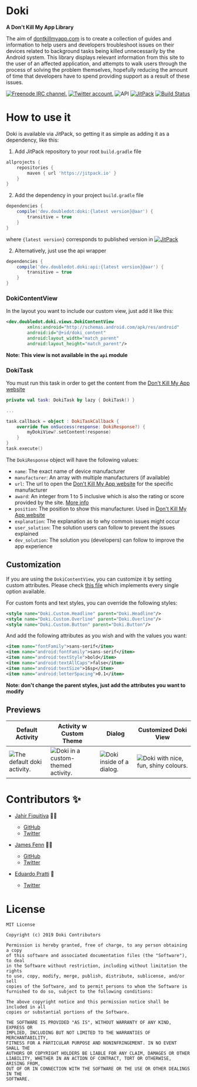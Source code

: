 # Doki 

**A Don't Kill My App Library**

The aim of [dontkillmyapp.com](https://dontkillmyapp.com/problem) is to create a collection of guides and information to help users and developers troubleshoot issues on their devices related to background tasks being killed unnecessarily by the Android system. This library displays relevant information from this site to the user of an affected application, and attempts to walk users through the process of solving the problem themselves, hopefully reducing the amount of time that developers have to spend providing support as a result of these issues.

[![Freenode IRC channel.](https://img.shields.io/badge/irc.freenode.net-%23%23doubledotlabs-brightgreen.svg)](https://webchat.freenode.net/?channels=%23%23doubledotlabs&uio=MTY9dHJ1ZSY5PXRydWUmMTE9MjE1e1)
[![Twitter account.](https://img.shields.io/badge/twitter-%40doubledotlabs-blue.svg?color=43b4f9&logo=twitter)](https://twitter.com/doubledotlabs)
![API](https://img.shields.io/badge/API-16%2B-34bf49.svg)
[![JitPack](https://jitpack.io/v/dev.doubledot/doki.svg)](https://jitpack.io/#dev.doubledot/doki)
[![Build Status](https://travis-ci.org/DoubleDotLabs/doki.svg?branch=master)](https://travis-ci.org/DoubleDotLabs/doki)

# How to use it
Doki is available via JitPack, so getting it as simple as adding it as a dependency, like this:

1. Add JitPack repository to your root `build.gradle` file
```gradle
allprojects {
    repositories {
        maven { url 'https://jitpack.io' }
    }
}
```
2. Add the dependency in your project `build.gradle` file
```gradle
dependencies {
    compile('dev.doubledot:doki:{latest version}@aar') {
        transitive = true
    }
}
```
where `{latest version}` corresponds to published version in  [![JitPack](https://jitpack.io/v/DoubleDotLabs/doki.svg)](https://jitpack.io/#DoubleDotLabs/doki)

2. Alternatively, just use the api wrapper
```gradle
dependencies {
    compile('dev.doubledot.doki:api:{latest version}@aar') {
        transitive = true
    }
}
```

### DokiContentView

In the layout you want to include our custom view, just add it like this:
```xml
<dev.doubledot.doki.views.DokiContentView
        xmlns:android="http://schemas.android.com/apk/res/android"
        android:id="@+id/doki_content"
        android:layout_width="match_parent"
        android:layout_height="match_parent"/>
```

**Note: This view is not available in the `api` module**

### DokiTask

You must run this task in order to get the content from the [Don't Kill My App website](https://dontkillmyapp.com/)
```kotlin
private val task: DokiTask by lazy { DokiTask() }

...

task.callback = object : DokiTaskCallback {
    override fun onSuccess(response: DokiResponse?) {
        myDokiView?.setContent(response)
    }
}
task.execute()
```

The `DokiResponse` object will have the following values:
* `name`: The exact name of device manufacturer
* `manufacturer`: An array with multiple manufacturers (if available)
* `url`: The url to open the [Don't Kill My App website](https://dontkillmyapp.com/) for the specific manufacturer
* `award`: An integer from 1 to 5 inclusive which is also the rating or score provided by the site. [More info](https://dontkillmyapp.com/about_score)
* `position`: The position to show this manufacturer. Used in [Don't Kill My App website](https://dontkillmyapp.com/)
* `explanation`: The explanation as to why common issues might occur
* `user_solution`: The solution users can follow to prevent the issues explained
* `dev_solution`: The solution you (developers) can follow to improve the app experience

## Customization

If you are using the `DokiContentView`, you can customize it by setting custom attributes. Please check [this file](https://github.com/DoubleDotLabs/doki/blob/master/app/src/main/res/layout/layout_doki_view_custom.xml) which implements every single option available.

For custom fonts and text styles, you can override the following styles:
```xml
<style name="Doki.Custom.Headline" parent="Doki.Headline"/>
<style name="Doki.Custom.Overline" parent="Doki.Overline"/>
<style name="Doki.Custom.Button" parent="Doki.Button"/>
```

And add the following attributes as you wish and with the values you want:
```xml
<item name="fontFamily">sans-serif</item>
<item name="android:fontFamily">sans-serif</item>
<item name="android:textStyle">bold</item>
<item name="android:textAllCaps">false</item>
<item name="android:textSize">16sp</item>
<item name="android:letterSpacing">0.1</item>
```

**Note: don't change the parent styles, just add the attributes you want to modify**

## Previews

| Default Activity | Activity w Custom Theme | Dialog                                  | Customized Doki View |
|------------------|-------------------------|-----------------------------------------|----------------------|
| ![The default doki activity.](https://github.com/DoubleDotLabs/doki/raw/master/art/1.png) | ![Doki in a custom-themed activity.](https://github.com/DoubleDotLabs/doki/raw/master/art/2.png) | ![Doki inside of a dialog.](https://github.com/DoubleDotLabs/doki/raw/master/art/3.png) | ![Doki with nice, fun, shiny colours.](https://github.com/DoubleDotLabs/doki/raw/master/art/4.png) |

# Contributors :sparkles:

* [Jahir Fiquitiva](https://jahir.xyz/) :man_technologist:
    * [GitHub](https://github.com/jahirfiquitiva/)
    * [Twitter](https://twitter.com/jahirfiquitiva)

* [James Fenn](https://jfenn.me/) :man_technologist:
    * [GitHub](https://github.com/fennifith/)
    * [Twitter](https://twitter.com/fennifith)

* [Eduardo Pratti](https://pratti.design) :art:
    * [Twitter](https://twitter.com/edpratti)


# License

```
MIT License

Copyright (c) 2019 Doki Contributors

Permission is hereby granted, free of charge, to any person obtaining a copy
of this software and associated documentation files (the "Software"), to deal
in the Software without restriction, including without limitation the rights
to use, copy, modify, merge, publish, distribute, sublicense, and/or sell
copies of the Software, and to permit persons to whom the Software is
furnished to do so, subject to the following conditions:

The above copyright notice and this permission notice shall be included in all
copies or substantial portions of the Software.

THE SOFTWARE IS PROVIDED "AS IS", WITHOUT WARRANTY OF ANY KIND, EXPRESS OR
IMPLIED, INCLUDING BUT NOT LIMITED TO THE WARRANTIES OF MERCHANTABILITY,
FITNESS FOR A PARTICULAR PURPOSE AND NONINFRINGEMENT. IN NO EVENT SHALL THE
AUTHORS OR COPYRIGHT HOLDERS BE LIABLE FOR ANY CLAIM, DAMAGES OR OTHER
LIABILITY, WHETHER IN AN ACTION OF CONTRACT, TORT OR OTHERWISE, ARISING FROM,
OUT OF OR IN CONNECTION WITH THE SOFTWARE OR THE USE OR OTHER DEALINGS IN THE
SOFTWARE.
```
